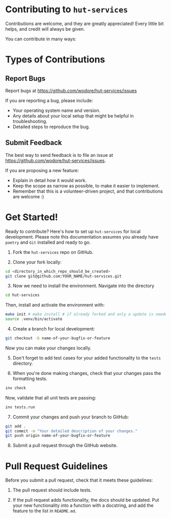 # Contributing to `hut-services`

Contributions are welcome, and they are greatly appreciated!
Every little bit helps, and credit will always be given.

You can contribute in many ways:

# Types of Contributions

## Report Bugs

Report bugs at https://github.com/wodore/hut-services/issues

If you are reporting a bug, please include:

- Your operating system name and version.
- Any details about your local setup that might be helpful in troubleshooting.
- Detailed steps to reproduce the bug.

## Submit Feedback

The best way to send feedback is to file an issue at https://github.com/wodore/hut-services/issues.

If you are proposing a new feature:

- Explain in detail how it would work.
- Keep the scope as narrow as possible, to make it easier to implement.
- Remember that this is a volunteer-driven project, and that contributions
  are welcome :)

# Get Started!

Ready to contribute? Here's how to set up `hut-services` for local development.
Please note this documentation assumes you already have `poetry` and `Git` installed and ready to go.

1. Fork the `hut-services` repo on GitHub.

2. Clone your fork locally:

```bash
cd <directory_in_which_repo_should_be_created>
git clone git@github.com:YOUR_NAME/hut-services.git
```

3. Now we need to install the environment. Navigate into the directory

```bash
cd hut-services
```


Then, install and activate the environment with:

```bash
make init # make install # if already forked and only a update is needed
source .venv/bin/activate
```

4. Create a branch for local development:

```bash
git checkout -b name-of-your-bugfix-or-feature
```

Now you can make your changes locally.

5. Don't forget to add test cases for your added functionality to the `tests` directory.

6. When you're done making changes, check that your changes pass the formatting tests.

```bash
inv check
```

Now, validate that all unit tests are passing:

```bash
inv tests.run
```

7. Commit your changes and push your branch to GitHub:

```bash
git add .
git commit -m "Your detailed description of your changes."
git push origin name-of-your-bugfix-or-feature
```

8. Submit a pull request through the GitHub website.

# Pull Request Guidelines

Before you submit a pull request, check that it meets these guidelines:

1. The pull request should include tests.

2. If the pull request adds functionality, the docs should be updated.
   Put your new functionality into a function with a docstring, and add the feature to the list in `README.md`.
